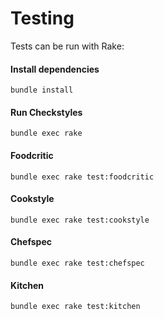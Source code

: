 # Testing

Tests can be run with Rake:

#### Install dependencies
`bundle install`

#### Run Checkstyles
`bundle exec rake`

#### Foodcritic
`bundle exec rake test:foodcritic`

#### Cookstyle
`bundle exec rake test:cookstyle`

#### Chefspec
`bundle exec rake test:chefspec`

#### Kitchen
`bundle exec rake test:kitchen`
